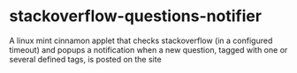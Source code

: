 # stackoverflow-questions-notifier
A linux mint cinnamon applet that checks stackoverflow (in a configured timeout) and popups a notification when a new question, tagged with one or several defined tags, is posted on the site
